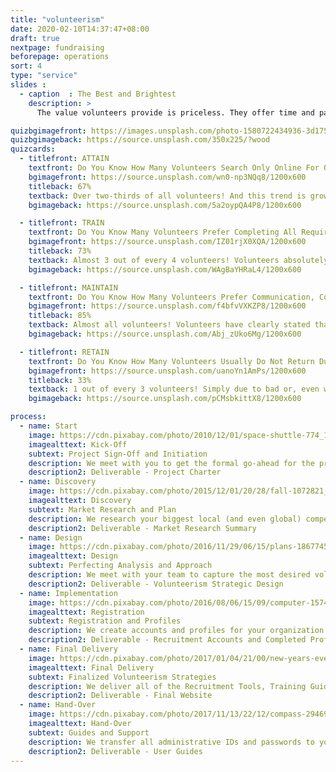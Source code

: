 ```yaml
---
title: "volunteerism"
date: 2020-02-10T14:37:47+08:00
draft: true
nextpage: fundraising
beforepage: operations 
sort: 4
type: "service"
slides :
  - caption  : The Best and Brightest
    description: >
      The value volunteers provide is priceless. They offer time and passion, are often your biggest donors and, via word-of-mouth, are your biggest marketers too. You have no task more important than getting and keeping passionate volunteers.<br>We can help.

quizbgimagefront: https://images.unsplash.com/photo-1580722434936-3d175913fbdc?ixlib=rb-1.2.1&ixid=eyJhcHBfaWQiOjEyMDd9&auto=format&fit=crop&w=1951&q=80
quizbgimageback: https://source.unsplash.com/350x225/?wood
quizcards:
  - titlefront: ATTAIN
    textfront: Do You Know How Many Volunteers Search Only Online For Opportunities Around The World?
    bgimagefront: https://source.unsplash.com/wn0-np3NQq8/1200x600
    titleback: 67%
    textback: Over two-thirds of all volunteers! And this trend is growing daily. Most volunteers will search for opportunities only on established Volunteer Portals or on Social Media and Google.<br><br>We work with you to fully capture your volunteer requirements, create attractive profiles on all major Portals, guide you on how to best frame volunteer requests, and ensure that all your Social Media accounts fully display your volunteer needs. The result will be that you receive the maximum number of applicants you could want.
    bgimageback: https://source.unsplash.com/5a2oypQA4P8/1200x600

  - titlefront: TRAIN
    textfront: Do You Know Many Volunteers Prefer Completing All Required Training Online?
    bgimagefront: https://source.unsplash.com/IZ01rjX0XQA/1200x600
    titleback: 73%
    textback: Almost 3 out of every 4 volunteers! Volunteers absolutely must go through training but most organizations require them to attend that training in-person, which is NOT preferred by the volunteer.<br><br>We work with you to capture all of the information the volunteers need to know and create amazing training presentations that can be shared with your volunteers prior to their start of service. This vastly increases your flexibility, quality control, scalability, and cost-savings.
    bgimageback: https://source.unsplash.com/WAgBaYHRaL4/1200x600

  - titlefront: MAINTAIN
    textfront: Do You Know How Many Volunteers Prefer Communication, Coordination, And Organization To Be Done Online?
    bgimagefront: https://source.unsplash.com/f4bfvVXKZP8/1200x600
    titleback: 85%
    textback: Almost all volunteers! Volunteers have clearly stated that organizing online makes communication easier and helps them save time, while organizations have stated that it helps get more volunteers to events and helps save money.<br><br>We are fully aware of what volunteers absolutely want to know so that they have no complications during their service. We work with your team to learn all key local information, creating excellent guides that your team can use to coordinate volunteers before and during their service.
    bgimageback: https://source.unsplash.com/Abj_zUko6Mg/1200x600

  - titlefront: RETAIN
    textfront: Do You Know How Many Volunteers Usually Do Not Return Due To A Lack Of Adequate Follow-Ups?
    bgimagefront: https://source.unsplash.com/uanoYn1AmPs/1200x600
    titleback: 33%
    textback: 1 out of every 3 volunteers! Simply due to bad or, even worse, no follow-up communication to thank the volunteer, ask them for feedback, and generally keep them engaged.<br><br>Retaining volunteers is what we prioritize most, for good reason. Returning volunteers provide incredible cost-savings, making this a key task for any organization. We provide you with guidelines and templates that your team will use to reach out to volunteers, perform key Impact Assessments, and keep volunteers engaged until they return to help again.
    bgimageback: https://source.unsplash.com/pCMsbkittX8/1200x600

process:
  - name: Start
    image: https://cdn.pixabay.com/photo/2010/12/01/space-shuttle-774_1280.jpg
    imagealttext: Kick-Off
    subtext: Project Sign-Off and Initiation
    description: We meet with you to get the formal go-ahead for the project. Then we meet with your team to understand exactly what your volunteerism goals are and plan how we get you to those goals from where you are right now.
    description2: Deliverable - Project Charter
  - name: Discovery
    image: https://cdn.pixabay.com/photo/2015/12/01/20/28/fall-1072821_1280.jpg
    imagealttext: Discovery
    subtext: Market Research and Plan
    description: We research your biggest local (and even global) competitors and understand what volunteer recruitment, training, coordination, and retention strategies are working for them. Then we plan how to make those strategies work even better for you.
    description2: Deliverable - Market Research Summary
  - name: Design
    image: https://cdn.pixabay.com/photo/2016/11/29/06/15/plans-1867745_1280.jpg
    imagealttext: Design
    subtext: Perfecting Analysis and Approach 
    description: We meet with your team to capture the most desired volunteerism strategies you already have or want to have. We then present the initial strategic outlines, capturing all key tips, tools, and techniques. Once you agree to the approach, we work closely with your team to finalize the overall strategic design.
    description2: Deliverable - Volunteerism Strategic Design
  - name: Implementation
    image: https://cdn.pixabay.com/photo/2016/08/06/15/09/computer-1574533_1280.jpg
    imagealttext: Registration
    subtext: Registration and Profiles
    description: We create accounts and profiles for your organization on all the major volunteer recruitment portals. We also review and edit your existing Social Media accounts to ensure that all volunteer requirements are captured and updated regularly.
    description2: Deliverable - Recruitment Accounts and Completed Profiles
  - name: Final Delivery
    image: https://cdn.pixabay.com/photo/2017/01/04/21/00/new-years-eve-1953253_1280.jpg
    imagealttext: Final Delivery
    subtext: Finalized Volunteerism Strategies
    description: We deliver all of the Recruitment Tools, Training Guides, Coordination Systems, and Retention Communication Templates, walking you and your team through all of the strategic decisions. We integrate any changes you may wish to see and finalize all remaining technical tasks.
    description2: Deliverable - Final Website
  - name: Hand-Over
    image: https://cdn.pixabay.com/photo/2017/11/13/22/12/compass-2946959_1280.jpg
    imagealttext: Hand-Over
    subtext: Guides and Support
    description: We transfer all administrative IDs and passwords to you and provide excellent user guides to help your staff take over the administrative tasks of making sure your Recruitment and Social Media profiles stay current after we hand them over. That will not be the end though as we will provide you with ongoing support and will assist with any questions or guidance you may seek in the future.
    description2: Deliverable - User Guides
---
```

